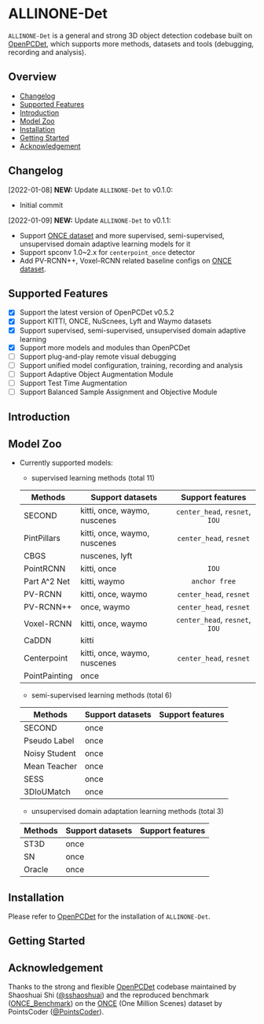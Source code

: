 # ALLINONE-Det

`ALLINONE-Det` is a general and strong 3D object detection codebase built on [OpenPCDet](https://github.com/open-mmlab/OpenPCDet), which supports more methods, datasets and tools (debugging, recording and analysis). 

## Overview

- [Changelog](#changelog)
- [Supported Features](#Supported-Features)
- [Introduction](#Introduction)
- [Model Zoo](#Model-Zoo)
- [Installation](#Installation)
- [Getting Started](#Getting-Started)
- [Acknowledgement](#Acknowledgement)

## Changelog

[2022-01-08] **NEW:** Update `ALLINONE-Det` to v0.1.0:

- Initial commit

[2022-01-09] **NEW:** Update `ALLINONE-Det` to v0.1.1:

- Support [ONCE dataset](https://once-for-auto-driving.github.io/index.html) and more supervised, semi-supervised, unsupervised domain adaptive learning models for it
- Support spconv 1.0~2.x for `centerpoint_once` detector
- Add PV-RCNN++, Voxel-RCNN related baseline configs on [ONCE dataset](https://once-for-auto-driving.github.io/index.html).

## Supported Features

- [x] Support the latest version of OpenPCDet v0.5.2
- [x] Support KITTI, ONCE, NuScnees, Lyft and Waymo datasets
- [x] Support supervised, semi-supervised, unsupervised domain adaptive learning 
- [x] Support more models and modules than OpenPCDet
- [ ] Support plug-and-play remote visual debugging
- [ ] Support unified model configuration, training, recording and analysis
- [ ] Support Adaptive Object Augmentation Module
- [ ] Support Test Time Augmentation
- [ ] Support Balanced Sample Assignment and Objective Module

## Introduction

## Model Zoo

- Currently supported models: 

  - supervised learning methods (total 11)

  | Methods       | Support datasets             |        Support features        |
  | ------------- | ---------------------------- | :----------------------------: |
  | SECOND        | kitti, once, waymo, nuscenes | `center_head`, `resnet`, `IOU` |
  | PintPillars   | kitti, once, waymo, nuscenes |    `center_head`, `resnet`     |
  | CBGS          | nuscenes, lyft               |                                |
  | PointRCNN     | kitti, once                  |             `IOU`              |
  | Part A^2 Net  | kitti, waymo                 |         `anchor free`          |
  | PV-RCNN       | kitti, once, waymo           |    `center_head`, `resnet`     |
  | PV-RCNN++     | once, waymo                  |    `center_head`, `resnet`     |
  | Voxel-RCNN    | kitti, once, waymo           | `center_head`, `resnet`, `IOU` |
  | CaDDN         | kitti                        |                                |
  | Centerpoint   | kitti, once, waymo, nuscenes |    `center_head`, `resnet`     |
  | PointPainting | once                         |                                |

  - semi-supervised learning methods (total 6)

  | Methods       | Support datasets | Support features |
  | ------------- | ---------------- | :--------------: |
  | SECOND        | once             |                  |
  | Pseudo Label  | once             |                  |
  | Noisy Student | once             |                  |
  | Mean Teacher  | once             |                  |
  | SESS          | once             |                  |
  | 3DIoUMatch    | once             |                  |

  - unsupervised domain adaptation learning methods (total 3)

  | Methods | Support datasets | Support features |
  | ------- | ---------------- | :--------------: |
  | ST3D    | once             |                  |
  | SN      | once             |                  |
  | Oracle  | once             |                  |

## Installation

Please refer to [OpenPCDet](https://github.com/open-mmlab/OpenPCDet/blob/master/docs/INSTALL.md) for the installation of `ALLINONE-Det`.

## Getting Started

## Acknowledgement

Thanks to the strong and flexible [OpenPCDet](https://github.com/open-mmlab/OpenPCDet) codebase maintained by Shaoshuai Shi ([@sshaoshuai](http://github.com/sshaoshuai)) and the reproduced benchmark ([ONCE_Benchmark](https://github.com/PointsCoder/Once_Benchmark)) on the [ONCE](https://once-for-auto-driving.github.io/index.html) (One Million Scenes) dataset by PointsCoder ([@PointsCoder](https://github.com/PointsCoder/)).